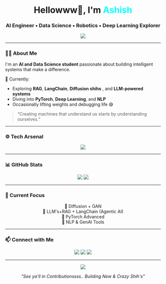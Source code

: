 <!--
💡 Ashish Parmar | AI Engineer in the Making
-->
<h1 align="center">Hellowww👋, I'm <span style="color:#00FFFF;">Ashish</span></h1>
<h3 align="center">AI Engineer • Data Science • Robotics • Deep Learning Explorer</h3>

<p align="center">
  <img src="https://readme-typing-svg.demolab.com?font=Fira+Code&pause=1500&color=00FFFF&center=true&vCenter=true&width=435&lines=Building+the+Future+with+AI.;Dreaming+Machines+that+Think.;Exploring+Data,+Logic,+and+Imagination." />
</p>

---

### 👨‍💻 About Me  
I'm an **AI and Data Science student** passionate about building intelligent systems that make a difference.  

🧠 Currently:
- Exploring **RAG**, **LangChain**, **Diffusion shihs** , and **LLM-powered systems**
- Diving into **PyTorch**, **Deep Learning**, and **NLP**
- Occasionally lifting weights and debugging life 😅  

> “Creating machines that understand us starts by understanding ourselves.”

---

### ⚙️ Tech Arsenal
<p align="center">
  <img src="https://skillicons.dev/icons?i=python,pytorch,tensorflow,langchain,langgraph,react,nodejs,js,html,css,arduino,mysql,postgresql,aws,git,linux,vscode,vercel" />
</p>

---


### 📊 GitHub Stats
<p align="center">
  <img src="https://github-readme-stats.vercel.app/api?username=AshParmar&show_icons=true&theme=radical&hide_border=true" />
  <img src="https://github-readme-streak-stats.herokuapp.com/?user=AshParmar&theme=radical&hide_border=true" />
</p>

---

### 🧩 Current Focus
<p align="center">
  🔹 Diffusion + GAN<br>
  🔹 LLM's+RAG + LangChain (Agentic AI)<br>
  🔹 PyTorch Advanced<br>
  🔹 NLP & GenAI Tools<br>
</p>

---

### 📫 Connect with Me
<p align="center">
  <a href="mailto:ashparmar08gmail.com"><img src="https://img.shields.io/badge/Email-D14836?style=for-the-badge&logo=gmail&logoColor=white" /></a>
  <a href="https://www.linkedin.com/in/ashparmarr"><img src="https://img.shields.io/badge/LinkedIn-0077B5?style=for-the-badge&logo=linkedin&logoColor=blue" /></a>
  <a href="https://instagram.com/ashxparmar"><img src="https://img.shields.io/badge/Instagram-E4405F?style=for-the-badge&logo=instagram&logoColor=pink" /></a>
</p>

---

<p align="center">
  <img src="https://github-readme-activity-graph.vercel.app/graph?username=ashparmar&theme=tokyo-night&hide_border=true&area=true" />
</p>


<p align="center">
  <i>"See ya'll in Contributionssss.. Building New & Crazy Shih's"</i>
</p>
